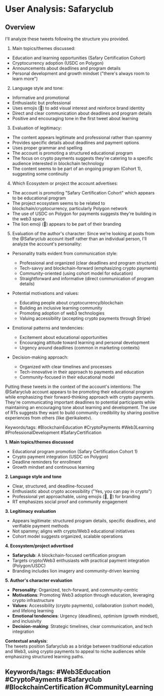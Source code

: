 # User Analysis: Safaryclub

## Overview

<think>
I'll analyze these tweets following the structure you provided.

1. Main topics/themes discussed:
- Education and learning opportunities (Safary Certification Cohort)
- Cryptocurrency adoption (USDC on Polygon)
- Announcements about deadlines and program details
- Personal development and growth mindset ("there's always room to learn more")

2. Language style and tone:
- Informative and promotional
- Enthusiastic but professional
- Uses emojis (🦁) to add visual interest and reinforce brand identity
- Direct and clear communication about deadlines and program details
- Positive and encouraging tone in the first tweet about learning

3. Evaluation of legitimacy:
- The content appears legitimate and professional rather than spammy
- Provides specific details about deadlines and payment options
- Uses proper grammar and spelling
- The account is promoting a structured educational program
- The focus on crypto payments suggests they're catering to a specific audience interested in blockchain technology
- The content seems to be part of an ongoing program (Cohort 1), suggesting some continuity

4. Which Ecosystem or project the account advertises:
- The account is promoting "Safary Certification Cohort" which appears to be educational program
- The project ecosystem seems to be related to blockchain/cryptocurrency, particularly Polygon network
- The use of USDC on Polygon for payments suggests they're building in the web3 space
- The lion emoji (🦁) appears to be part of their branding

5. Evaluation of the author's character:
Since we're looking at posts from the @Safaryclub account itself rather than an individual person, I'll analyze the account's personality:

- Personality traits evident from communication style:
  * Professional and organized (clear deadlines and program structure)
  * Tech-savvy and blockchain-forward (emphasizing crypto payments)
  * Community-oriented (using cohort model for education)
  * Straightforward and informative (direct communication of program details)

- Potential motivations and values:
  * Educating people about cryptocurrency/blockchain
  * Building an inclusive learning community
  * Promoting adoption of web3 technologies
  * Valuing accessibility (accepting crypto payments through Stripe)

- Emotional patterns and tendencies:
  * Excitement about educational opportunities
  * Encouraging attitude toward learning and personal development
  * Urgency around deadlines (common in marketing contexts)

- Decision-making approach:
  * Organized with clear timelines and processes
  * Tech-innovative in their approach to payments and education
  * Community-focused in their educational model

Putting these tweets in the context of the account's intentions:
The @Safaryclub account appears to be promoting their educational program while emphasizing their forward-thinking approach with crypto payments. They're communicating important deadlines to potential participants while maintaining an encouraging tone about learning and development. The use of RTs suggests they want to build community credibility by sharing positive experiences from others (like @erikaleetv).

Keywords/tags:
#BlockchainEducation #CryptoPayments #Web3Learning #ProfessionalDevelopment #SafaryCertification
</think>

**1. Main topics/themes discussed**  
- Educational program promotion (Safary Certification Cohort 1)  
- Crypto payment integration (USDC on Polygon)  
- Deadline reminders for enrollment  
- Growth mindset and continuous learning  

**2. Language style and tone**  
- Clear, structured, and deadline-focused  
- Enthusiastic about crypto accessibility ("Yes, you can pay in crypto")  
- Professional yet approachable, using emojis (🦁, 🌟) for branding  
- RT emphasizes social proof and community engagement  

**3. Legitimacy evaluation**  
- Appears legitimate: structured program details, specific deadlines, and verifiable payment methods  
- Not spammy; aligns with crypto/Web3 educational initiatives  
- Cohort model suggests organized, scalable operations  

**4. Ecosystem/project advertised**  
- **Safaryclub**: A blockchain-focused certification program  
- Targets crypto/Web3 enthusiasts with practical payment integration (Polygon/USDC)  
- Branding includes lion imagery and community-driven learning  

**5. Author's character evaluation**  
- **Personality**: Organized, tech-forward, and community-centric  
- **Motivations**: Promoting Web3 adoption through education, leveraging crypto infrastructure  
- **Values**: Accessibility (crypto payments), collaboration (cohort model), and lifelong learning  
- **Emotional tendencies**: Urgency (deadlines), optimism (growth mindset), and inclusivity  
- **Decision-making**: Strategic timelines, clear communication, and tech integration  

**Contextual analysis**:  
The tweets position Safaryclub as a bridge between traditional education and Web3, using crypto payments to appeal to niche audiences while emphasizing structured learning paths.  

**Keywords/tags**: #Web3Education #CryptoPayments #Safaryclub #BlockchainCertification #CommunityLearning
---
